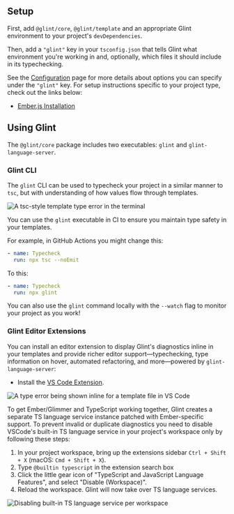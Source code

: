 ## Setup

First, add `@glint/core`, `@glint/template` and an appropriate Glint environment to your project's `devDependencies`.

Then, add a `"glint"` key in your `tsconfig.json` that tells Glint what environment you're working in and, optionally, which files it should include in its typechecking.

See the [Configuration](configuration/_index.md) page for more details about options you can specify under the `"glint"` key. For setup instructions specific to your project type, check out the links below:

- [Ember.js Installation](ember/installation.md)

## Using Glint

The `@glint/core` package includes two executables: `glint` and `glint-language-server`.

### Glint CLI

The `glint` CLI can be used to typecheck your project in a similar manner to `tsc`, but with understanding of how values flow through templates.

![A `tsc`-style template type error in the terminal](https://user-images.githubusercontent.com/108688/111076577-1d61db00-84ed-11eb-876a-e5b504758d11.png)

You can use the `glint` executable in CI to ensure you maintain type safety in your templates.

For example, in GitHub Actions you might change this:

```yaml
- name: Typecheck
  run: npx tsc --noEmit
```

To this:

```yaml
- name: Typecheck
  run: npx glint
```

You can also use the `glint` command locally with the `--watch` flag to monitor your project as you work!

### Glint Editor Extensions

You can install an editor extension to display Glint's diagnostics inline in your templates and provide richer editor support&mdash;typechecking, type information on hover, automated refactoring, and more&mdash;powered by `glint-language-server`:

- Install the [VS Code Extension](https://marketplace.visualstudio.com/items?itemName=typed-ember.glint-vscode).

![A type error being shown inline for a template file in VS Code](https://user-images.githubusercontent.com/108688/111076679-995c2300-84ed-11eb-934a-3a29f21be89a.png)

To get Ember/Glimmer and TypeScript working together, Glint creates a separate TS language service instance patched with Ember-specific support. To prevent invalid or duplicate diagnostics you need to disable VSCode's built-in TS language service in your project's workspace only by following these steps:

1. In your project workspace, bring up the extensions sidebar `Ctrl + Shift + X` (macOS: `Cmd + Shift + X`).
1. Type `@builtin typescript` in the extension search box
1. Click the little gear icon of "TypeScript and JavaScript Language Features", and select "Disable (Workspace)".
1. Reload the workspace. Glint will now take over TS language services.

![Disabling built-in TS language service per workspace](https://user-images.githubusercontent.com/108688/111069039-6dc84100-84cb-11eb-8339-18a589be2ac5.png)